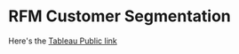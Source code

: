 # RFM Customer Segmentation
Here's the [Tableau Public link](https://public.tableau.com/views/RFMAnalysis_16141937702090/Dashboard1?:language=en&:display_count=y&publish=yes&:origin=viz_share_link)
